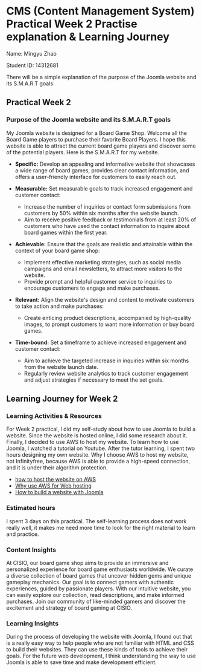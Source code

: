 # CMS (Content Management System) Practical Week 2 Practise explanation & Learning Journey
Name: Mingyu Zhao

Student ID: 14312681

There will be a simple explanation of the purpose of the Joomla website and its S.M.A.R.T goals

## Practical Week 2
### Purpose of the Joomla website and its S.M.A.R.T goals

My Joomla website is designed for a Board Game Shop. Welcome all the Board Game players to purchase their favorite Board Players.
I hope this website is able to attract the current board game players and discover some of the potential players. 
Here is the S.M.A.R.T for my website.

* **Specific:** Develop an appealing and informative website that showcases a wide range of board games, provides clear contact information, and offers a user-friendly interface for customers to easily reach out.

* **Measurable:** Set measurable goals to track increased engagement and customer contact:
  * Increase the number of inquiries or contact form submissions from customers by 50% within six months after the website launch.
  * Aim to receive positive feedback or testimonials from at least 20% of customers who have used the contact information to inquire about board games within the first year.

* **Achievable:** Ensure that the goals are realistic and attainable within the context of your board game shop:
  * Implement effective marketing strategies, such as social media campaigns and email newsletters, to attract more visitors to the website.
  * Provide prompt and helpful customer service to inquiries to encourage customers to engage and make purchases.

* **Relevant:** Align the website's design and content to motivate customers to take action and make purchases:
  * Create enticing product descriptions, accompanied by high-quality images, to prompt customers to want more information or buy board games.

* **Time-bound:** Set a timeframe to achieve increased engagement and customer contact:
  * Aim to achieve the targeted increase in inquiries within six months from the website launch date.
  * Regularly review website analytics to track customer engagement and adjust strategies if necessary to meet the set goals.



## Learning Journey for Week 2
### Learning Activities & Resources
For Week 2 practical, I did my self-study about how to use Joomla to build a website. Since the website is hosted online, I did some research about it. Finally, I decided to use AWS to host my website.
To learn how to use Joomla, I watched a tutorial on Youtube. After the tutor learning, I spent two hours designing my own website.
Why I choose AWS to host my website, not Infinityfree, because AWS is able to provide a high-speed connection, and it is under their algorithm protection.
* [how to host the website on AWS](https://youtu.be/Islmm-LMu38?si=sTIFerHYvohTutCn)
* [Why use AWS for Web hosting](https://aws.amazon.com/websites/?nc1=h_ls)
* [How to build a website with Joomla](https://youtu.be/h5VZwTLdgdM?si=sgfd-DRT5KLaicI4)

### Estimated hours
I spent 3 days on this practical. The self-learning process does not work really well, it makes me need more time to look for the right material to learn and practice.

### Content Insights
At CISIO, our board game shop aims to provide an immersive and personalized experience for board game enthusiasts worldwide. We curate a diverse collection of board games that uncover hidden gems and unique gameplay mechanics. Our goal is to connect gamers with authentic experiences, guided by passionate players. With our intuitive website, you can easily explore our collection, read descriptions, and make informed purchases. Join our community of like-minded gamers and discover the excitement and strategy of board gaming at CISIO.

### Learning Insights
During the process of developing the website with Joomla, I found out that is a really easy way to help people who are not familiar with HTML and CSS to build their websites. They can use these kinds of tools to achieve their goals. For the future web development, I think understanding the way to use Joomla is able to save time and make development efficient.
